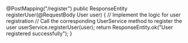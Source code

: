 @PostMapping("/register")
public ResponseEntity<String> registerUser(@RequestBody User user) {
   // Implement the logic for user registration
   // Call the corresponding UserService method to register the user
   userService.registerUser(user);
   return ResponseEntity.ok("User registered successfully");
}
